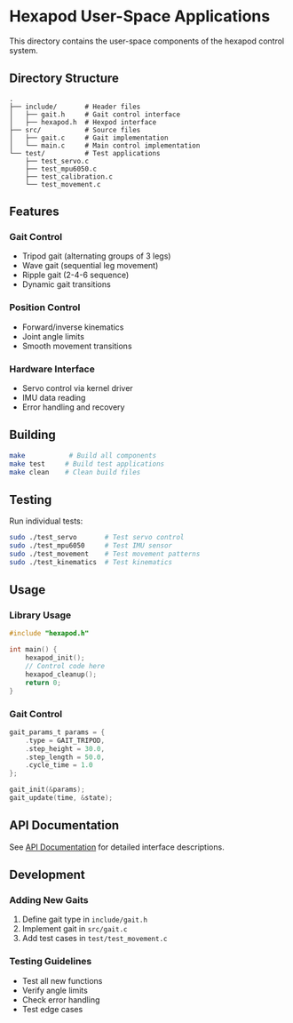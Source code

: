 # Hexapod User-Space Applications

This directory contains the user-space components of the hexapod control system.

## Directory Structure

```
.
├── include/       # Header files
│   ├── gait.h     # Gait control interface
│   ├── hexapod.h  # Hexpod interface
├── src/           # Source files
│   ├── gait.c     # Gait implementation
│   └── main.c     # Main control implementation
└── test/          # Test applications
    ├── test_servo.c
    ├── test_mpu6050.c
    ├── test_calibration.c
    └── test_movement.c
```

## Features

### Gait Control
- Tripod gait (alternating groups of 3 legs)
- Wave gait (sequential leg movement)
- Ripple gait (2-4-6 sequence)
- Dynamic gait transitions

### Position Control
- Forward/inverse kinematics
- Joint angle limits
- Smooth movement transitions

### Hardware Interface
- Servo control via kernel driver
- IMU data reading
- Error handling and recovery

## Building

```bash
make           # Build all components
make test     # Build test applications
make clean    # Clean build files
```

## Testing

Run individual tests:
```bash
sudo ./test_servo       # Test servo control
sudo ./test_mpu6050     # Test IMU sensor
sudo ./test_movement    # Test movement patterns
sudo ./test_kinematics  # Test kinematics
```

## Usage

### Library Usage
```c
#include "hexapod.h"

int main() {
    hexapod_init();
    // Control code here
    hexapod_cleanup();
    return 0;
}
```

### Gait Control
```c
gait_params_t params = {
    .type = GAIT_TRIPOD,
    .step_height = 30.0,
    .step_length = 50.0,
    .cycle_time = 1.0
};

gait_init(&params);
gait_update(time, &state);
```

## API Documentation

See [API Documentation](../docs/api/user/README.md) for detailed interface descriptions.

## Development

### Adding New Gaits
1. Define gait type in `include/gait.h`
2. Implement gait in `src/gait.c`
3. Add test cases in `test/test_movement.c`

### Testing Guidelines
- Test all new functions
- Verify angle limits
- Check error handling
- Test edge cases
